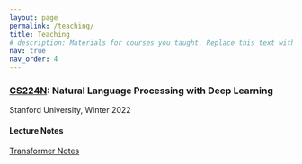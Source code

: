 ```yaml
---
layout: page
permalink: /teaching/
title: Teaching
# description: Materials for courses you taught. Replace this text with your description.
nav: true
nav_order: 4
---
```


<!-- For now, this page is assumed to be a static description of your courses. You can convert it to a collection similar to `_projects/` so that you can have a dedicated page for each course.

Organize your courses by years, topics, or universities, however you like! -->

### <a href="https://web.stanford.edu/class/cs224n/">CS224N</a>: Natural Language Processing with Deep Learning
Stanford University, Winter 2022

#### Lecture Notes
[Transformer Notes](/assets/pdf/transformer_notes.pdf)

<!-- #### Selected Mentored Projects
[TO ADD] -->